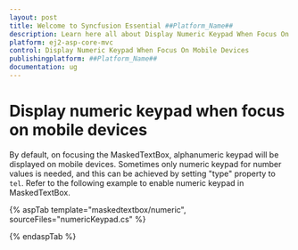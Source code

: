 ```yaml
---
layout: post
title: Welcome to Syncfusion Essential ##Platform_Name##
description: Learn here all about Display Numeric Keypad When Focus On Mobile Devices of Syncfusion Essential ##Platform_Name## widgets based on HTML5 and jQuery.
platform: ej2-asp-core-mvc
control: Display Numeric Keypad When Focus On Mobile Devices
publishingplatform: ##Platform_Name##
documentation: ug
---
```


# Display numeric keypad when focus on mobile devices

By default, on focusing the MaskedTextBox, alphanumeric keypad will be displayed on
mobile devices. Sometimes only numeric keypad for number
values is needed, and this can be achieved by setting "type" property to `tel`.
Refer to the following example to enable numeric keypad in MaskedTextBox.

{% aspTab template="maskedtextbox/numeric", sourceFiles="numericKeypad.cs" %}

{% endaspTab %}